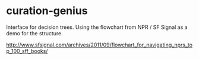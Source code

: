 curation-genius
===============

Interface for decision trees. Using the flowchart from NPR / SF Signal as a demo for the structure.


http://www.sfsignal.com/archives/2011/09/flowchart_for_navigating_nprs_top_100_sff_books/